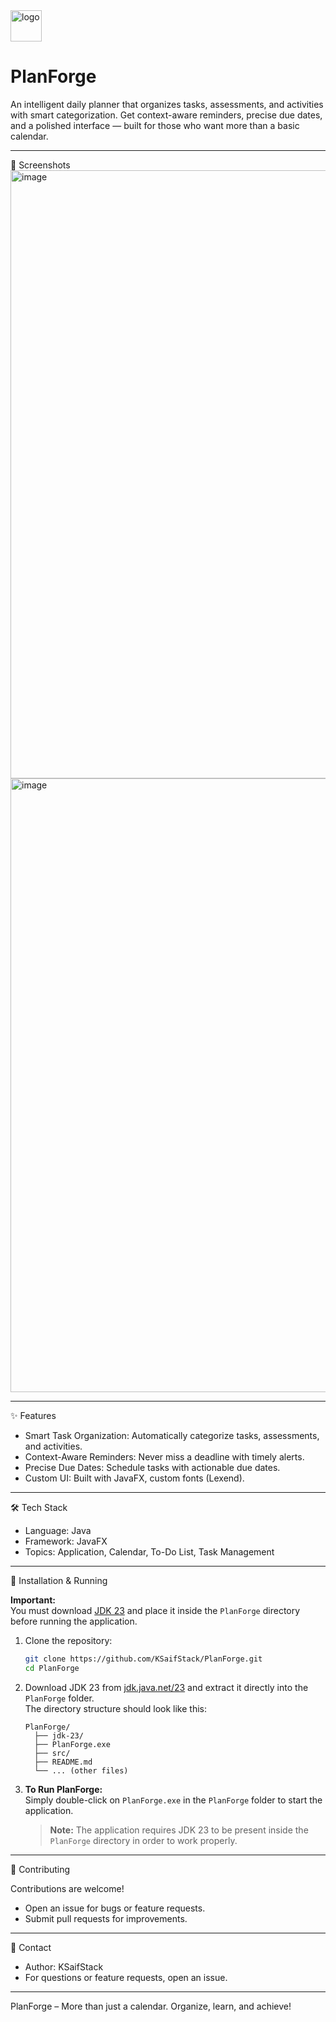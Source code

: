  <img width="50" height="50" alt="logo" src="https://github.com/user-attachments/assets/fe46aa5b-5b5b-4b19-9e03-2f0869f1bd2c" />

# PlanForge

An intelligent daily planner that organizes tasks, assessments, and activities with smart categorization. Get context-aware reminders, precise due dates, and a polished interface — built for those who want more than a basic calendar.

------------------------------------------------------------------------

📸 Screenshots  
<img width="1964" height="973" alt="image" src="https://github.com/user-attachments/assets/d73bbcc9-9399-465d-bf0e-c71067d3986d" />  
<img width="1964" height="982" alt="image" src="https://github.com/user-attachments/assets/1ffd4b5e-9b0e-4e6f-afe1-7795ec442fcb" />

------------------------------------------------------------------------

✨ Features

-   Smart Task Organization: Automatically categorize tasks, assessments, and activities.
-   Context-Aware Reminders: Never miss a deadline with timely alerts.
-   Precise Due Dates: Schedule tasks with actionable due dates.
-   Custom UI: Built with JavaFX, custom fonts (Lexend).
------------------------------------------------------------------------

🛠️ Tech Stack

-   Language: Java
-   Framework: JavaFX
-   Topics: Application, Calendar, To-Do List, Task Management

------------------------------------------------------------------------

🚀 Installation & Running

**Important:**  
You must download [JDK 23](https://jdk.java.net/23/) and place it inside the `PlanForge` directory before running the application.

1.  Clone the repository:

    ```sh
    git clone https://github.com/KSaifStack/PlanForge.git
    cd PlanForge
    ```

2.  Download JDK 23 from [jdk.java.net/23](https://jdk.java.net/23/) and extract it directly into the `PlanForge` folder.  
    The directory structure should look like this:
    ```
    PlanForge/
      ├── jdk-23/
      ├── PlanForge.exe
      ├── src/
      ├── README.md
      └── ... (other files)
    ```

3.  **To Run PlanForge:**  
    Simply double-click on `PlanForge.exe` in the `PlanForge` folder to start the application.

    > **Note:** The application requires JDK 23 to be present inside the `PlanForge` directory in order to work properly.

------------------------------------------------------------------------

🤝 Contributing

Contributions are welcome!
- Open an issue for bugs or feature requests.
- Submit pull requests for improvements.

------------------------------------------------------------------------

📧 Contact

-   Author: KSaifStack
-   For questions or feature requests, open an issue.

------------------------------------------------------------------------

PlanForge – More than just a calendar. Organize, learn, and achieve!
